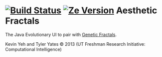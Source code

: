 [![Build Status](https://travis-ci.org/Tyler-Yates/AestheticFractals.svg?branch=master)](https://travis-ci.org/Tyler-Yates/AestheticFractals) 
[![Ze Version][ZE img]][Ze Version]
Aesthetic Fractals
=================

The Java Evolutionary UI to pair with [Genetic Fractals](https://github.com/kyeah/Genetic-Fractals).

Kevin Yeh and Tyler Yates © 2013 (UT Freshman Research Initiative: Computational Intelligence)

[ZE Version]: http://dx.doi.org/10.5281/zenodo.9886
[ZE img]: https://zenodo.org/badge/3875/Tyler-Yates/AestheticFractals.png
